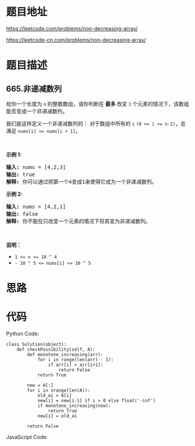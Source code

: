 # 题目地址
https://leetcode.com/problems/non-decreasing-array/

https://leetcode-cn.com/problems/non-decreasing-array/
# 题目描述
## 665.非递减数列
<p>给你一个长度为&nbsp;<code>n</code>&nbsp;的整数数组，请你判断在 <strong>最多 </strong>改变&nbsp;<code>1</code> 个元素的情况下，该数组能否变成一个非递减数列。</p>

<p>我们是这样定义一个非递减数列的：&nbsp;对于数组中所有的&nbsp;<code>i</code> <code>(0 &lt;= i &lt;= n-2)</code>，总满足 <code>nums[i] &lt;= nums[i + 1]</code>。</p>

<p>&nbsp;</p>

<p><strong>示例 1:</strong></p>

<pre><strong>输入:</strong> nums = [4,2,3]
<strong>输出:</strong> true
<strong>解释:</strong> 你可以通过把第一个4变成1来使得它成为一个非递减数列。
</pre>

<p><strong>示例 2:</strong></p>

<pre><strong>输入:</strong> nums = [4,2,1]
<strong>输出:</strong> false
<strong>解释:</strong> 你不能在只改变一个元素的情况下将其变为非递减数列。
</pre>

<p>&nbsp;</p>

<p><strong>说明：</strong></p>

<ul>
	<li><code>1 &lt;= n &lt;= 10 ^ 4</code></li>
	<li><code>- 10 ^ 5&nbsp;&lt;= nums[i] &lt;= 10 ^ 5</code></li>
</ul>

# 思路

# 代码
Python Code:

```
class Solution(object):
    def checkPossibility(self, A):
        def monotone_increasing(arr):
            for i in range(len(arr) - 1):
                if arr[i] > arr[i+1]:
                    return False
            return True

        new = A[:]
        for i in xrange(len(A)):
            old_ai = A[i]
            new[i] = new[i-1] if i > 0 else float('-inf')
            if monotone_increasing(new):
                return True
            new[i] = old_ai

        return False
```
JavaScript Code:

```

```
